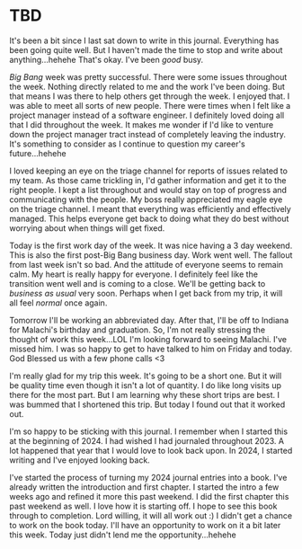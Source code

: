 # TBD

It's been a bit since I last sat down to write in this journal. Everything has been going quite well. But I haven't made the time to stop and write about anything...hehehe That's okay. I've been *good* busy.

*Big Bang* week was pretty successful. There were some issues throughout the week. Nothing directly related to me and the work I've been doing. But that means I was there to help others get through the week. I enjoyed that. I was able to meet all sorts of new people. There were times when I felt like a project manager instead of a software engineer. I definitely loved doing all that I did throughout the week. It makes me wonder if I'd like to venture down the project manager tract instead of completely leaving the industry. It's something to consider as I continue to question my career's future...hehehe

I loved keeping an eye on the triage channel for reports of issues related to my team. As those came trickling in, I'd gather information and get it to the right people. I kept a list throughout and would stay on top of progress and communicating with the people. My boss really appreciated my eagle eye on the triage channel. I meant that everything was efficiently and effectively managed. This helps everyone get back to doing what they do best without worrying about when things will get fixed.

Today is the first work day of the week. It was nice having a 3 day weekend. This is also the first post-Big Bang business day. 
Work went well. The fallout from last week isn't so bad. And the attitude of everyone seems to remain calm. My heart is really happy for everyone. I definitely feel like the transition went well and is coming to a close. We'll be getting back to *business as usual* very soon. Perhaps when I get back from my trip, it will all feel *normal* once again.

Tomorrow I'll be working an abbreviated day. After that, I'll be off to Indiana for Malachi's birthday and graduation. So, I'm not really stressing the thought of work this week...LOL I'm looking forward to seeing Malachi. I've missed him. I was so happy to get to have talked to him on Friday and today. God Blessed us with a few phone calls <3

I'm really glad for my trip this week. It's going to be a short one. But it will be quality time even though it isn't a lot of quantity. I do like long visits up there for the most part. But I am learning why these short trips are best. I was bummed that I shortened this trip. But today I found out that it worked out.

I'm so happy to be sticking with this journal. I remember when I started this at the beginning of 2024. I had wished I had journaled throughout 2023. A lot happened that year that I would love to look back upon. In 2024, I started writing and I've enjoyed looking back.

I've started the process of turning my 2024 journal entries into a book. I've already written the introduction and first chapter. I started the intro a few weeks ago and refined it more this past weekend. I did the first chapter this past weekend as well. I love how it is starting off. I hope to see this book through to completion. Lord willing, it will all work out :) I didn't get a chance to work on the book today. I'll have an opportunity to work on it a bit later this week. Today just didn't lend me the opportunity...hehehe
